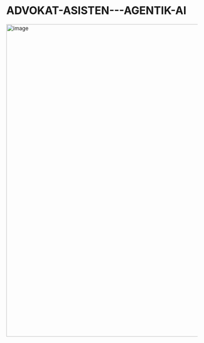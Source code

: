 ﻿# ADVOKAT-ASISTEN---AGENTIK-AI

 <img width="1918" height="822" alt="image" src="https://github.com/user-attachments/assets/2fe064cc-4f62-446d-ac96-e9f94de0c8fe" />


